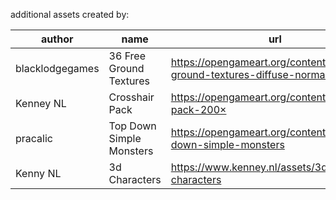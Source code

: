 additional assets created by:

| author | name | url |
| --- | --- | --- |
| blacklodgegames | 36 Free Ground Textures | https://opengameart.org/content/36-free-ground-textures-diffuse-normals |
| Kenney NL | Crosshair Pack | https://opengameart.org/content/crosshair-pack-200× |
| pracalic | Top Down Simple Monsters | https://opengameart.org/content/top-down-simple-monsters |
| Kenny NL | 3d Characters | https://www.kenney.nl/assets/3d-characters |
